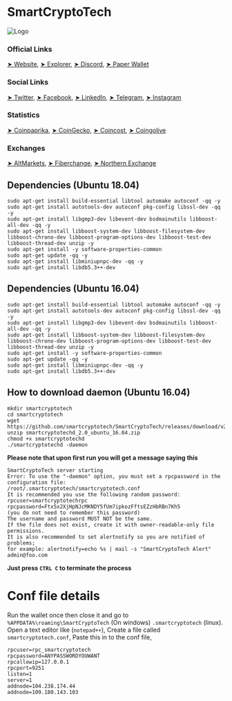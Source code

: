 # SmartCryptoTech
![Logo](https://github.com/smartcryptotech/SmartCryptoTech/blob/master/logo.png)



### Official Links
[➤ Website](http://smart-crypto-tech.co.uk),
[➤ Explorer](https://explorer.smart-crypto-tech.co.uk),
[➤ Discord](https://discord.gg/CEaG3Gk),
[➤ Paper Wallet](https://twittertipbots.xyz/Paper-Wallets/Coins/index.html?currency=SmartCryptoTech)
### Social Links
[➤ Twitter](https://twitter.com/SmartCryptoTech),
[➤ Facebook](https://www.facebook.com/groups/2429636243737273),
[➤ LinkedIn](https://www.linkedin.com/in/smart-crypto-tech-207700185),
[➤ Telegram](https://t.me/joinchat/MeSZUhBRNJ0TRsSI11O3Kw),
[➤ Instagram](https://www.instagram.com/invites/contact/?i=xdumarnk8w90&utm_content=8epj6ah)
### Statistics
[➤ Coinpaprika](https://coinpaprika.com/coin/sct-smartcryptotech/),
[➤ CoinGecko](https://www.coingecko.com/en/coins/smartcryptotech),
[➤ Coincost](http://coincost.net/en/currency/smartcryptotech),
[➤ Coingolive](https://coingolive.com/en/coins/smartcryptotech/)
### Exchanges 
[➤ AltMarkets](https://altmarkets.io/trading/sctbtc),
[➤ Fiberchange](https://fiberchange.com/market/FBC-SCT),
[➤ Northern Exchange](https://nortexchange.com/exchange/?market=SCT_BTC)





## Dependencies (Ubuntu 18.04)
```
sudo apt-get install build-essential libtool automake autoconf -qq -y
sudo apt-get install autotools-dev autoconf pkg-config libssl-dev -qq -y
sudo apt-get install libgmp3-dev libevent-dev bsdmainutils libboost-all-dev -qq -y
sudo apt-get install libboost-system-dev libboost-filesystem-dev libboost-chrono-dev libboost-program-options-dev libboost-test-dev libboost-thread-dev unzip -y
sudo apt-get install -y software-properties-common
sudo apt-get update -qq -y
sudo apt-get install libminiupnpc-dev -qq -y
sudo apt-get install libdb5.3++-dev
```


## Dependencies (Ubuntu 16.04)
```
sudo apt-get install build-essential libtool automake autoconf -qq -y
sudo apt-get install autotools-dev autoconf pkg-config libssl-dev -qq -y
sudo apt-get install libgmp3-dev libevent-dev bsdmainutils libboost-all-dev -qq -y
sudo apt-get install libboost-system-dev libboost-filesystem-dev libboost-chrono-dev libboost-program-options-dev libboost-test-dev libboost-thread-dev unzip -y
sudo apt-get install -y software-properties-common
sudo apt-get update -qq -y
sudo apt-get install libminiupnpc-dev -qq -y
sudo apt-get install libdb5.3++-dev
```


## How to download daemon (Ubuntu 16.04)
```
mkdir smartcryptotech
cd smartcryptotech
wget https://github.com/smartcryptotech/SmartCryptoTech/releases/download/v2.0/smartcryptotechd_2.0_ubuntu_16.04.zip
unzip smartcryptotechd_2.0_ubuntu_16.04.zip
chmod +x smartcryptotechd
./smartcryptotechd -daemon
```


 __**Please note that upon first run you will get a message saying this**__
 ```
SmartCryptoTech server starting
Error: To use the "-daemon" option, you must set a rpcpassword in the configuration file:
/root/.smartcryptotech/smartcryptotech.conf
It is recommended you use the following random password:
rpcuser=smartcryptotechrpc
rpcpassword=Ftx5x2XjHpNJcMKNDY5fUm7ipkozFftsEZzHbRBn7Kh5
(you do not need to remember this password)
The username and password MUST NOT be the same.
If the file does not exist, create it with owner-readable-only file permissions.
It is also recommended to set alertnotify so you are notified of problems;
for example: alertnotify=echo %s | mail -s "SmartCryptoTech Alert" admin@foo.com
```
__**Just press `CTRL C` to terminate the process**__

# __Conf file details__
Run the wallet once then close it and go to `%APPDATA%\roaming\SmartCryptoTech`  (On windows) `.smartcryptotech` (linux).
Open a text editor like (`notepad++`),
Create a file called `smartcryptotech.conf`,
Paste this in to the conf file,

```
rpcuser=rpc_smartcryptotech
rpcpassword=ANYPASSWORDYOUWANT
rpcallowip=127.0.0.1
rpcport=9251
listen=1
server=1
addnode=104.238.174.44
addnode=109.180.143.103
```

